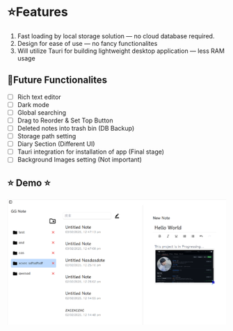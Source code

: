 # ⭐Features
1. Fast loading by local storage solution — no cloud database required.
2. Design for ease of use — no fancy functionalites
3. Will utilize Tauri for building lightweight desktop application — less RAM usage 

## 💬Future Functionalites
- [ ] Rich text editor
- [ ] Dark mode
- [ ] Global searching
- [ ] Drag to Reorder & Set Top Button
- [ ] Deleted notes into trash bin (DB Backup)
- [ ] Storage path setting
- [ ] Diary Section (Different UI)
- [ ] Tauri integration for installation of app (Final stage)
- [ ] Background Images setting (Not important)

## ⭐ Demo ⭐
![App Demo](ggnote/public/image.png)
